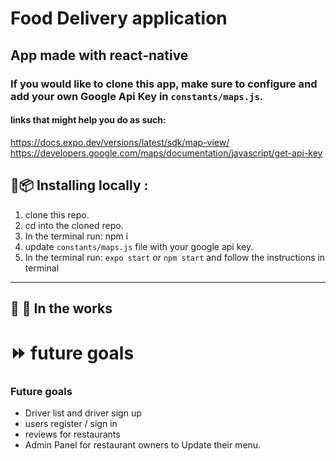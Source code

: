 # Food Delivery application 

## App made with react-native

### If you would like to clone this app, make sure to configure and add your own Google Api Key in `constants/maps.js`.

#### links that might help you do as such: 
https://docs.expo.dev/versions/latest/sdk/map-view/
https://developers.google.com/maps/documentation/javascript/get-api-key

## :floppy_disk::package: Installing locally :

1. clone this repo.
2. cd into the cloned repo.
3. In the terminal run: npm i
4. update ```constants/maps.js``` file with your google api key.
5. In the terminal run: `expo start` or `npm start` and follow the instructions in terminal

---

## :construction_worker: :construction:   In the works

# :fast_forward: future goals

### Future goals

- Driver list and driver sign up
- users register / sign in
- reviews for restaurants
- Admin Panel for restaurant owners to Update their menu.
